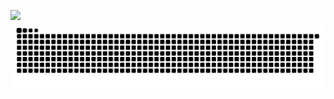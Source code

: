   <a href="https://www.linkedin.com/in/guilhermeflima" target="_blank"><img src="https://img.shields.io/badge/-LinkedIn-%230077B5?style=for-the-badge&logo=linkedin&logoColor=white" target="_blank"></a> 
![Snake animation](https://github.com/glima13/glima13/blob/output/github-contribution-grid-snake.svg)
